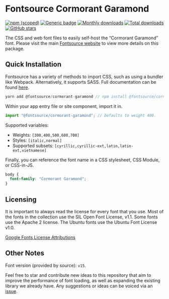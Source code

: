 # Fontsource Cormorant Garamond

[![npm (scoped)](https://img.shields.io/npm/v/@fontsource/cormorant-garamond?color=brightgreen)](https://www.npmjs.com/package/@fontsource/cormorant-garamond) [![Generic badge](https://img.shields.io/badge/fontsource-passing-brightgreen)](https://github.com/fontsource/fontsource) [![Monthly downloads](https://badgen.net/npm/dm/@fontsource/cormorant-garamond)](https://github.com/fontsource/fontsource) [![Total downloads](https://badgen.net/npm/dt/@fontsource/cormorant-garamond)](https://github.com/fontsource/fontsource) [![GitHub stars](https://img.shields.io/github/stars/fontsource/fontsource.svg?style=social&label=Star)](https://github.com/fontsource/fontsource/stargazers)

The CSS and web font files to easily self-host the “Cormorant Garamond” font. Please visit the main [Fontsource website](https://fontsource.org/fonts/cormorant-garamond) to view more details on this package.

## Quick Installation

Fontsource has a variety of methods to import CSS, such as using a bundler like Webpack. Alternatively, it supports SASS. Full documentation can be found [here](https://fontsource.org/docs/introduction).

```javascript
yarn add @fontsource/cormorant-garamond // npm install @fontsource/cormorant-garamond
```

Within your app entry file or site component, import it in.

```javascript
import "@fontsource/cormorant-garamond"; // Defaults to weight 400.
```

Supported variables:

- Weights: `[300,400,500,600,700]`
- Styles: `[italic,normal]`
- Supported subsets: `[cyrillic,cyrillic-ext,latin,latin-ext,vietnamese]`

Finally, you can reference the font name in a CSS stylesheet, CSS Module, or CSS-in-JS.

```css
body {
  font-family: "Cormorant Garamond";
}
```

## Licensing

It is important to always read the license for every font that you use.
Most of the fonts in the collection use the SIL Open Font License, v1.1. Some fonts use the Apache 2 license. The Ubuntu fonts use the Ubuntu Font License v1.0.

[Google Fonts License Attributions](https://fonts.google.com/attribution)

## Other Notes

Font version (provided by source): `v15`.

Feel free to star and contribute new ideas to this repository that aim to improve the performance of font loading, as well as expanding the existing library we already have. Any suggestions or ideas can be voiced via an [issue](https://github.com/fontsource/fontsource/issues).

